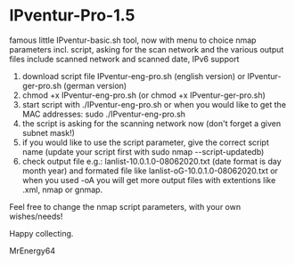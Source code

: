 # IPventur-Pro-1.5

famous little IPventur-basic.sh tool, now with menu to choice nmap parameters incl. script, asking for the scan network and the various output files include scanned network and scanned date, IPv6 support

1. download script file IPventur-eng-pro.sh (english version) or IPventur-ger-pro.sh (german version)
2. chmod +x IPventur-eng-pro.sh (or chmod +x IPventur-ger-pro.sh)
3. start script with ./IPventur-eng-pro.sh or when you would like to get the MAC addresses:
   sudo ./IPventur-eng-pro.sh
4. the script is asking for the scanning network now  (don't forget a given subnet mask!)
5. if you would like to use the script parameter, give the correct script name (update your script first with sudo nmap --script-updatedb)
6. check output file e.g.: lanlist-10.0.1.0-08062020.txt  (date format is day month year) and formated file like lanlist-oG-10.0.1.0-08062020.txt or when you used -oA you will get more output files with extentions like .xml, nmap or gnmap.

Feel free to change the nmap script parameters, with your own wishes/needs!


Happy collecting.

MrEnergy64

